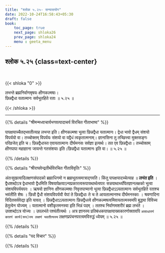 ```yaml
---
title: "श्लोक ५.२५- सन्यासयोग"
date: 2022-10-24T16:58:43+05:30
draft: false
book:
    toc_page: true
    next_page: shloka26
    prev_page: shloka24
    menu : geeta_menu
---
```




## श्लोक ५.२५ {class=text-center}

<br/>

{{< shloka  "0"  >}}

लभन्ते ब्रह्मनिर्वाणमृषयः क्षीणकल्मषाः।  
छिन्नद्वैधा यतात्मानः सर्वभूतहिते रताः ॥ ५.२५ ॥

{{< /shloka >}}

---


{{% details "श्रीमन्मध्वाचार्यभगवत्पादाचर्य विरचित  गीताभाष्य" %}}

पापक्षयाच्चैतद्भवतीत्याह लभन्त इति। क्षीणकल्मषा भूत्वा छिन्नद्वैधा 
यतात्मानः। द्वेधा भावो द्वैधम् संशयो विपर्ययो वा। तच्चोक्तम् 
विपर्ययः संशयो वा यद्वैधं त्वकृतात्मनाम्। ज्ञानासिना तु तच्छित्त्वा 
मुक्तसङ्गः परिव्रजेत् इति च। छिन्नद्वैधास्त एवायतात्मानः दीर्घमनसः 
सर्वज्ञा इत्यर्थः। तत एव छिन्नद्वैधाः। तच्चोक्तम् क्षीणपापा 
महाज्ञाना जायन्ते गतसंशयाः इति।छिन्नद्वैधा यतात्मानः 
इति वा।  ॥ ५.२५ ॥


{{% /details %}}



{{% details "श्रीराघवेन्द्रतीर्थविरचित गीताविवृतिः" %}}

अंतःसुखत्वादिलक्षणसंपादको ब्रह्माधिगमो न ब्रह्मभूतत्वमात्राद्गवति।
किंतु पापक्षयादच्चेत्याह ॥ **लभंत इति** । 
द्वैधशब्दोऽत्र द्वेधाभावो द्वैधमिति
विषयापेक्षयाऽन्यप्रकारत्वरूपायथार्थत्वपरः 
सन्नयाथार्थ्योपेतज्ञानलक्षको भूत्वा
संशयविपर्ययपरः । ऋषयो ज्ञानिनः क्षीणकल्मषाः निवृत्तपाप्मानो भूत्वा 
छिन्नद्वैधाऽऽयतात्मानः सर्वभूतहिते रताश्च भवंतीति शेषः । 
छिन्नौ द्वैधौ संशयविपर्ययौ येपां ते छिन्नद्वैधाः ते च 
ते आयतात्मानश्च दीर्घमनस्काः ।
श्रवणादिना विदितसर्ववेद्या इति यावत्‌ । छिन्नद्वैधाऽऽयतात्मानः 
छिन्नद्वैधत्वे क्षीणकल्मषत्वमिवायतात्मस्वमपि बुद्ध्या विविच्य 
हेतुत्वेन योज्यम्‌ । यतात्मानो वशीकृतमनस्वा इति भिन्नं पदम्‌ । 
ततश्च निर्वाणमशरीरं ब्रह्म लभंते । उपशब्दोऽत्र योज्यः । 
उपलभंते पश्यंतीत्यर्थः । अत्र ज्ञानस्य 
प्रतिबंधकपापक्षयाख्यकारणोक्तावपि 
`असाधारणं कारणं कार्य(रूप)स्य लक्षणं भवतीत्यस्य` 
लक्षणप्रपंचनपरत्वमविरुद्धं ध्येयम्‌ ॥ ५.२५ ॥


{{% /details %}}



{{% details "पद विचार" %}}


{{% /details %}}

